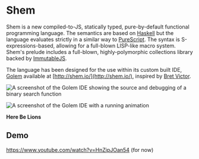 # Shem

Shem is a new compiled-to-JS, statically typed, pure-by-default functional programming language. The semantics are based on [Haskell](https://www.haskell.org/) but the language evaluates strictly in a similar way to [PureScript](http://purescript.org/). The syntax is S-expressions-based, allowing for a full-blown LISP-like macro system. Shem's prelude includes a full-blown, highly-polymorphic collections library backed by [ImmutableJS](http://facebook.github.io/immutable-js).

The language has been designed for the use within its custom built IDE, [Golem](https://github.com/xixixao/Golem) available at [http://shem.io/](http://shem.io/), inspired by [Bret Victor](http://worrydream.com/).

![A screenshot of the Golem IDE showing the source and debugging of a binary search function](http://shem.io/img/screen-shot-binarysearch.png)

![A screenshot of the Golem IDE with a running animation](http://shem.io/img/screen-shot-star.png)

**Here Be Lions**

## Demo

https://www.youtube.com/watch?v=HnZipJOan54 (for now)



